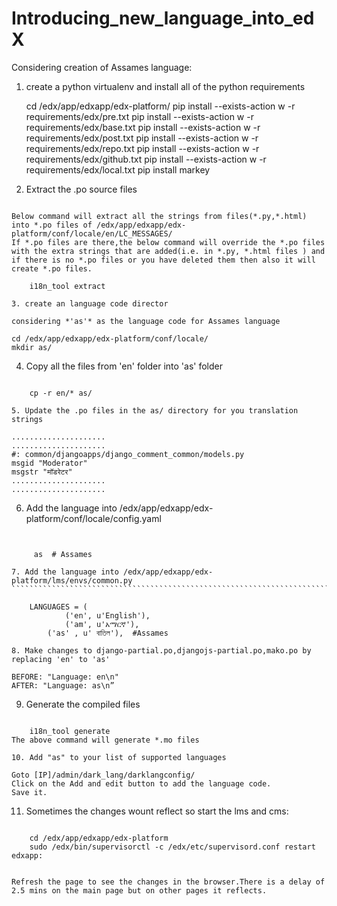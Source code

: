 Introducing_new_language_into_edX
=================================

Considering creation of Assames language:

1. create a python virtualenv and install all of the python requirements


	cd /edx/app/edxapp/edx-platform/
	pip install --exists-action w -r requirements/edx/pre.txt
	pip install --exists-action w -r requirements/edx/base.txt
	pip install --exists-action w -r requirements/edx/post.txt
	pip install --exists-action w -r requirements/edx/repo.txt
	pip install --exists-action w -r requirements/edx/github.txt
	pip install --exists-action w -r requirements/edx/local.txt
	pip install markey


2. Extract the .po source files
```````````````````````````````

Below command will extract all the strings from files(*.py,*.html) into *.po files of /edx/app/edxapp/edx-platform/conf/locale/en/LC_MESSAGES/
If *.po files are there,the below command will override the *.po files with the extra strings that are added(i.e. in *.py, *.html files ) and if there is no *.po files or you have deleted them then also it will create *.po files.

	i18n_tool extract

3. create an language code director
```````````````````````````````````

	considering *'as'* as the language code for Assames language

	cd /edx/app/edxapp/edx-platform/conf/locale/
	mkdir as/

4. Copy all the files from 'en' folder into 'as' folder
```````````````````````````````````````````````````````

	cp -r en/* as/

5. Update the .po files in the as/ directory for you translation strings
`````````````````````````````````````````````````````````````````````````

	.....................
  	.....................
  	#: common/djangoapps/django_comment_common/models.py
  	msgid "Moderator"
  	msgstr "मॉडरेटर"
  	.....................
  	.....................
  
6. Add the language into /edx/app/edxapp/edx-platform/conf/locale/config.yaml
`````````````````````````````````````````````````````````````````````````````


	 as  # Assames

7. Add the language into /edx/app/edxapp/edx-platform/lms/envs/common.py
`````````````````````````````````````````````````````````````````````````

	LANGUAGES = (
    		('en', u'English'),
    		('am', u'አማርኛ'), 
		('as' , u' বাতিল'),  #Assames

8. Make changes to django-partial.po,djangojs-partial.po,mako.po by replacing 'en' to 'as'
`````````````````````````````````````````````````````````````````````````````````````````

  	BEFORE: "Language: en\n"
	AFTER: "Language: as\n”

9. Generate the compiled files
```````````````````````````````

	i18n_tool generate
The above command will generate *.mo files

10. Add "as" to your list of supported languages
````````````````````````````````````````````````

	Goto [IP]/admin/dark_lang/darklangconfig/
	Click on the Add and edit button to add the language code.
	Save it.
	
11. Sometimes the changes wount reflect so start the lms and cms:
`````````````````````````````````````````````````````````````````

	cd /edx/app/edxapp/edx-platform
  	sudo /edx/bin/supervisorctl -c /edx/etc/supervisord.conf restart edxapp:
  	
  
Refresh the page to see the changes in the browser.There is a delay of 2.5 mins on the main page but on other pages it reflects.

  
	
	


